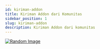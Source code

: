 ```yaml
---
id: kiriman-addon
title: Kiriman Addon dari Komunitas
sidebar_position: 1
slug: kiriman-addon
description: Kiriman Addon dari komunitas
---
```


[![Random Image](https://imapi.ingfomenkrep.my.id/random-image-show)](https://imapi.ingfomenkrep.my.id/random-link)